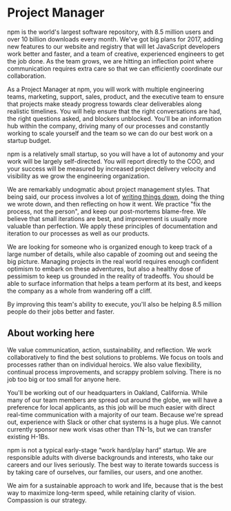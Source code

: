 # Project Manager

npm is the world's largest software repository, with 8.5 million users
and over 10 billion downloads every month.  We've got big plans for
2017, adding new features to our website and registry that will let
JavaScript developers work better and faster, and a team of creative,
experienced engineers to get the job done.  As the team grows, we are
hitting an inflection point where communication requires extra care so
that we can efficiently coordinate our collaboration.

As a Project Manager at npm, you will work with multiple engineering
teams, marketing, support, sales, product, and the executive team to
ensure that projects make steady progress towards clear deliverables
along realistic timelines.  You will help ensure that the right
conversations are had, the right questions asked, and blockers
unblocked.  You'll be an information hub within the company, driving
many of our processes and constantly working to scale yourself and the
team so we can do our best work on a startup budget.

npm is a relatively small startup, so you will have a lot of autonomy
and your work will be largely self-directed.  You will report directly
to the COO, and your success will be measured by increased project
delivery velocity and visibility as we grow the engineering
organization.

We are remarkably undogmatic about project management styles.  That
being said, our process involves a lot of [writing things
down](http://blog.npmjs.org/post/153881413635/some-notes-on-rfcs),
doing the thing we wrote down, and then reflecting on how it went.  We
practice "fix the process, not the person", and keep our post-mortems
blame-free.  We believe that small iterations are best, and
improvement is usually more valuable than perfection.  We apply these
principles of documentation and iteration to our processes as well as
our products.

We are looking for someone who is organized enough to keep track of a
large number of details, while also capable of zooming out and seeing
the big picture.  Managing projects in the real world requires enough
confident optimism to embark on these adventures, but also a healthy
dose of pessimism to keep us grounded in the reality of tradeoffs.
You should be able to surface information that helps a team perform at
its best, and keeps the company as a whole from wandering off a cliff.

By improving this team's ability to execute, you'll also be helping
8.5 million people do their jobs better and faster.

## About working here

We value communication, action, sustainability, and reflection.  We
work collaboratively to find the best solutions to problems.  We focus
on tools and processes rather than on individual heroics.  We also
value flexibility, continual process improvements, and scrappy problem
solving.  There is no job too big or too small for anyone here.

You'll be working out of our headquarters in Oakland, California.
While many of our team members are spread out around the globe, we
will have a preference for local applicants, as this job will be much
easier with direct real-time communication with a majority of our
team.  Because we're spread out, experience with Slack or other chat
systems is a huge plus.  We cannot currently sponsor new work visas
other than TN-1s, but we can transfer existing H-1Bs.

npm is not a typical early-stage “work hard/play hard” startup.  We
are responsible adults with diverse backgrounds and interests, who
take our careers and our lives seriously.  The best way to iterate
towards success is by taking care of ourselves, our families, our
users, and one another.

We aim for a sustainable approach to work and life, because that is
the best way to maximize long-term speed, while retaining clarity of
vision.  Compassion is our strategy.
